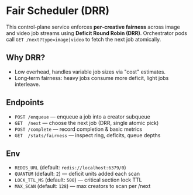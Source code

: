 
# Fair Scheduler (DRR)

This control-plane service enforces **per‑creative fairness** across image
and video job streams using **Deficit Round Robin (DRR)**. Orchestrator pods
call `GET /next?type=image|video` to fetch the next job atomically.

## Why DRR?
- Low overhead, handles variable job sizes via "cost" estimates.
- Long‑term fairness: heavy jobs consume more deficit, light jobs interleave.

## Endpoints
- `POST /enqueue`  — enqueue a job into a creator subqueue
- `GET  /next`     — choose the next job (DRR, single atomic pick)
- `POST /complete` — record completion & basic metrics
- `GET  /stats/fairness` — inspect ring, deficits, queue depths

## Env
- `REDIS_URL` (default: `redis://localhost:6379/0`)
- `QUANTUM` (default: `2`) — deficit units added each scan
- `LOCK_TTL_MS` (default: `500`) — critical section lock TTL
- `MAX_SCAN` (default: `128`) — max creators to scan per /next
